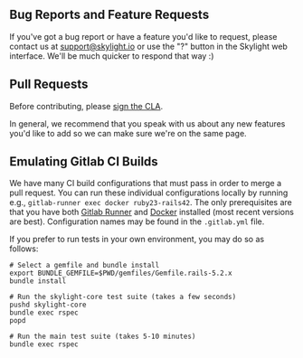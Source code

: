 ## Bug Reports and Feature Requests

If you've got a bug report or have a feature you'd like to request, please contact us at support@skylight.io or use the "?" button in the Skylight web interface. We'll be much quicker to respond that way :)

## Pull Requests

Before contributing, please [sign the CLA](https://docs.google.com/spreadsheet/viewform?usp=drive_web&formkey=dHJVY1M5bzNzY0pwN2dRZjMxV0dXSkE6MA#gid=0).

In general, we recommend that you speak with us about any new features you'd like to add so we can make sure we're on the same page.

## Emulating Gitlab CI Builds

We have many CI build configurations that must pass in order to merge a pull request. You can run these individual configurations locally by running e.g., `gitlab-runner exec docker ruby23-rails42`. The only prerequisites are that you have both [Gitlab Runner](https://docs.gitlab.com/runner/) and [Docker](https://www.docker.com/) installed (most recent versions are best). Configuration names may be found in the `.gitlab.yml` file.

If you prefer to run tests in your own environment, you may do so as follows:

```shell
# Select a gemfile and bundle install
export BUNDLE_GEMFILE=$PWD/gemfiles/Gemfile.rails-5.2.x
bundle install

# Run the skylight-core test suite (takes a few seconds)
pushd skylight-core
bundle exec rspec
popd

# Run the main test suite (takes 5-10 minutes)
bundle exec rspec
```
